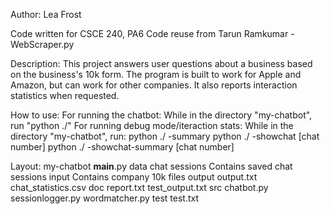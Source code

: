 Author: Lea Frost

Code written for CSCE 240, PA6
Code reuse from Tarun Ramkumar - WebScraper.py

Description:
This project answers user questions about a business based on
the business's 10k form. The program is built to work for 
Apple and Amazon, but can work for other companies.
It also reports interaction statistics when requested.

How to use:
For running the chatbot:
    While in the directory "my-chatbot", run "python ./"
For running debug mode/iteraction stats:
    While in the directory "my-chatbot", run:
        python ./ -summary
        python ./ -showchat [chat number]
        python ./ -showchat-summary [chat number]

Layout:
my-chatbot
    __main__.py
    data
        chat sessions
            Contains saved chat sessions
        input
            Contains company 10k files
        output
            output.txt
        chat_statistics.csv
    doc
        report.txt
        test_output.txt
    src
        chatbot.py
        sessionlogger.py
        wordmatcher.py
    test
        test.txt

